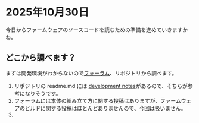 # 2025年10月30日

今日からファームウェアのソースコードを読むための準備を進めていきますかね。

## どこから調べます？
まずは開発環境がわからないので[フォーラム](https://forum.skysedge.com/viewforum.php?f=10)、リポジトリから調べます。

1. リポジトリの readme.md には [development notes](https://docs.google.com/document/d/e/2PACX-1vRf3TaDlxGJ2ncQTButRl0WL3RmtV9shEWlgSawJcwsIq64dxmfjSp0KxfxwEZRTUaDqbzEhOorLRnM/pub)があるので、そちらが参考になりそうです。
2. フォーラムには本体の組み立て方に関する投稿はありますが、ファームウェアのビルドに関する投稿はほとんどありませんので、今回は扱いません。
3. 
